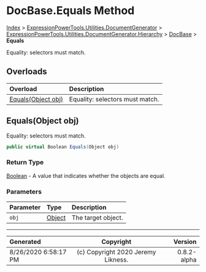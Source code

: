 ﻿# DocBase.Equals Method

[Index](../index.md) > [ExpressionPowerTools.Utilities.DocumentGenerator](ExpressionPowerTools.Utilities.DocumentGenerator.a.md) > [ExpressionPowerTools.Utilities.DocumentGenerator.Hierarchy](ExpressionPowerTools.Utilities.DocumentGenerator.Hierarchy.n.md) > [DocBase](ExpressionPowerTools.Utilities.DocumentGenerator.Hierarchy.DocBase.cs.md) > **Equals**

Equality: selectors must match.

## Overloads

| Overload | Description |
| :-- | :-- |
| [Equals(Object obj)](#equalsobject-obj) | Equality: selectors must match. |
## Equals(Object obj)

Equality: selectors must match.

```csharp
public virtual Boolean Equals(Object obj)
```

### Return Type

 [Boolean](https://docs.microsoft.com/dotnet/api/system.boolean)  - A value that indicates whether the objects are equal.

### Parameters

| Parameter | Type | Description |
| :-- | :-- | :-- |
| `obj` | [Object](https://docs.microsoft.com/dotnet/api/system.object) | The target object. |



---

| Generated | Copyright | Version |
| :-- | :-: | --: |
| 8/26/2020 6:58:17 PM | (c) Copyright 2020 Jeremy Likness. | 0.8.2-alpha |

